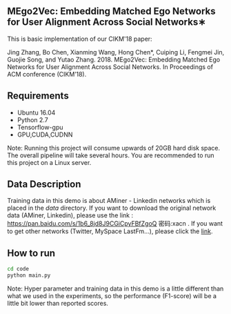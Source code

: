 ## MEgo2Vec: Embedding Matched Ego Networks for User Alignment Across Social Networks∗

This is basic implementation of our CIKM'18 paper:

Jing Zhang, Bo Chen, Xianming Wang, Hong Chen*, Cuiping Li, Fengmei Jin, Guojie Song, and Yutao Zhang. 2018. MEgo2Vec: Embedding Matched Ego Networks for User Alignment Across Social Networks. In Proceedings of ACM conference (CIKM’18).

## Requirements
- Ubuntu 16.04
- Python 2.7
- Tensorflow-gpu
- GPU,CUDA,CUDNN

Note: Running this project will consume upwards of 20GB hard disk space. The overall pipeline will take several hours. You are recommended to run this project on a Linux server.

## Data Description
Training data in this demo is about AMiner - Linkedin networks which is placed in the _data_ directory. If you want to download the original network data (AMiner, Linkedin), please use the link : https://pan.baidu.com/s/1b6_8jd8J9CGiCpyFBfZgoQ  密码:xacn .
If you want to get other networks (Twitter, MySpace LastFm...), please click the [link](https://www.aminer.cn/cosnet).

## How to run
```bash
cd code
python main.py
```
Note: Hyper parameter and training data in this demo is a little different than what we used in the experiments, so the performance (F1-score) will be a little bit lower than reported scores.
